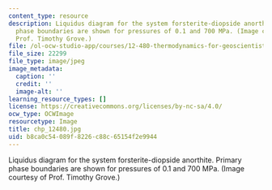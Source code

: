 ```yaml
---
content_type: resource
description: Liquidus diagram for the system forsterite-diopside anorthite.  Primary
  phase boundaries are shown for pressures of 0.1 and 700 MPa. (Image courtesy of
  Prof. Timothy Grove.)
file: /ol-ocw-studio-app/courses/12-480-thermodynamics-for-geoscientists-fall-2006/b8ca0c54089f8226c88c65154f2e9944_chp_12480.jpg
file_size: 22299
file_type: image/jpeg
image_metadata:
  caption: ''
  credit: ''
  image-alt: ''
learning_resource_types: []
license: https://creativecommons.org/licenses/by-nc-sa/4.0/
ocw_type: OCWImage
resourcetype: Image
title: chp_12480.jpg
uid: b8ca0c54-089f-8226-c88c-65154f2e9944
---
```

Liquidus diagram for the system forsterite-diopside anorthite.  Primary phase boundaries are shown for pressures of 0.1 and 700 MPa. (Image courtesy of Prof. Timothy Grove.)